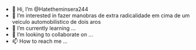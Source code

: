 - 👋 Hi, I’m @Hatetheminsera244 
- 👀 I’m interested in fazer manobras de extra radicalidade em cima de um veiculo automobilistico de dois aros 
- 🌱 I’m currently learning ...
- 💞️ I’m looking to collaborate on ...
- 📫 How to reach me ...

<!---
Hatetheminsera244/Hatetheminsera244 is a ✨ special ✨ repository because its `README.md` (this file) appears on your GitHub profile.
You can click the Preview link to take a look at your changes.
--->
